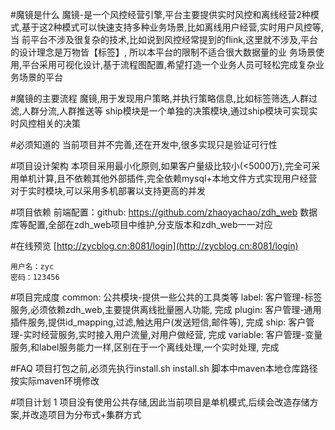 #魔镜是什么
    魔镜-是一个风控经营引擎,平台主要提供实时风控和离线经营2种模式,基于这2种模式可以快速支持多种业务场景,比如离线用户经营,实时用户风控等,当
    前平台不涉及很复杂的技术,比如说到风控经常提到的flink,这里就不涉及,平台的设计理念是万物皆【标签】, 所以本平台的限制不适合很大数据量的业
    务场景使用,平台采用可视化设计,基于流程图配置,希望打造一个业务人员可轻松完成复杂业务场景的平台

#魔镜的主要流程
    魔镜,用于发现用户策略,并执行策略信息,比如标签筛选,人群过滤,人群分流,人群推送等
    ship模块是一个单独的决策模块,通过ship模块可实现实时风控相关的决策

#必须知道的
    当前项目并不完善,还在开发中,很多实现只是验证可行性
        
#项目设计架构
    本项目采用最小化原则,如果客户量级比较小(<5000万),完全可采用单机计算,且不依赖其他外部插件,完全依赖mysql+本地文件方式实现用户经营
    对于实时模块,可以采用多机部署以支持更高的并发

#项目依赖
    前端配置：github: https://github.com/zhaoyachao/zdh_web
    数据库等配置,全部在zdh_web项目中维护,分支版本和zdh_web一一对应
    
#在线预览
   [http://zycblog.cn:8081/login](http://zycblog.cn:8081/login)
   
    用户名：zyc
    密码：123456

#项目完成度
    common: 公共模块-提供一些公共的工具类等
    label: 客户管理-标签服务,必须依赖zdh_web,主要提供离线批量圈人功能, 完成
    plugin: 客户管理-通用插件服务,提供id_mapping,过滤,触达用户(发送短信,邮件等), 完成
    ship: 客户管理-实时经营服务,实时接入用户流量,对用户做经营, 完成
    variable: 客户管理-变量服务,和label服务能力一样,区别在于一个离线处理,一个实时处理, 完成
    
#FAQ
    项目打包之前,必须先执行install.sh
    install.sh 脚本中maven本地仓库路径按实际maven环境修改
    
#项目计划
    1 项目没有使用公共存储,因此当前项目是单机模式,后续会改造存储方案,并改造项目为分布式+集群方式